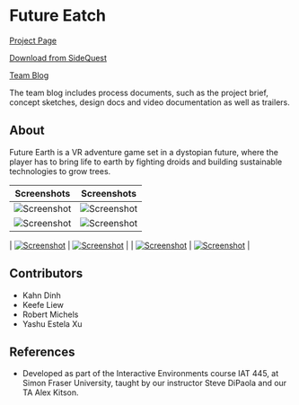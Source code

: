 # Future Eatch

[Project Page](https://rmichels.com/futureEarth)

[Download from SideQuest](https://sidequestvr.com/app/2597/future-earth)

[Team Blog](https://404teamnotfound444314077.wordpress.com/)

The team blog includes process documents, such as the project brief, concept sketches, design docs and video documentation as well as trailers.

## About

Future Earth is a VR adventure game set in a dystopian future, where the player has to bring life to earth by fighting droids and building sustainable technologies to grow trees.

| Screenshots                                                                    | Screenshots                                                                    |
| ------------------------------------------------------------------------------ | ------------------------------------------------------------------------------ |
| ![Screenshot](https://rmichels.com/assets/img/futureearth/11.jpg "Screenshot") | ![Screenshot](https://rmichels.com/assets/img/futureearth/14.jpg "Screenshot") |
| ![Screenshot](https://rmichels.com/assets/img/futureearth/19.jpg "Screenshot") | ![Screenshot](https://rmichels.com/assets/img/futureearth/20.jpg "Screenshot") |

| [![Screenshot](https://rmichels.com/assets/img/futureearth/11.jpg)](https://sidequestvr.com/app/2597/future-earth) | [![Screenshot](https://rmichels.com/assets/img/futureearth/14.jpg)](https://sidequestvr.com/app/2597/future-earth) |
| [![Screenshot](https://rmichels.com/assets/img/futureearth/19.jpg)](https://sidequestvr.com/app/2597/future-earth) | [![Screenshot](https://rmichels.com/assets/img/futureearth/20.jpg)](https://sidequestvr.com/app/2597/future-earth) |


## Contributors
* Kahn Dinh
* Keefe Liew
* Robert Michels
* Yashu Estela Xu

## References
* Developed as part of the Interactive Environments course IAT 445, at Simon Fraser University, taught by our instructor Steve DiPaola and our TA Alex Kitson.
